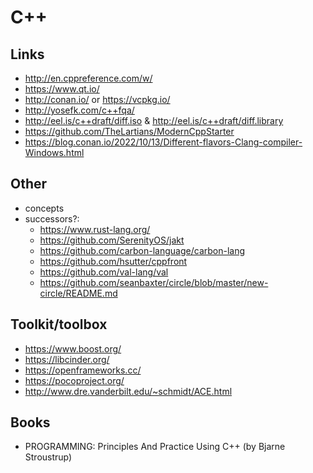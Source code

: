 C++
====


Links
-----

 * http://en.cppreference.com/w/
 * https://www.qt.io/
 * http://conan.io/ or https://vcpkg.io/
 * http://yosefk.com/c++fqa/
 * http://eel.is/c++draft/diff.iso & http://eel.is/c++draft/diff.library
 * https://github.com/TheLartians/ModernCppStarter
 * https://blog.conan.io/2022/10/13/Different-flavors-Clang-compiler-Windows.html
 
Other
-----

 * concepts
 * successors?:
   * https://www.rust-lang.org/
   * https://github.com/SerenityOS/jakt
   * https://github.com/carbon-language/carbon-lang
   * https://github.com/hsutter/cppfront
   * https://github.com/val-lang/val
   * https://github.com/seanbaxter/circle/blob/master/new-circle/README.md

Toolkit/toolbox
-----------

 * https://www.boost.org/
 * https://libcinder.org/
 * https://openframeworks.cc/
 * https://pocoproject.org/
 * http://www.dre.vanderbilt.edu/~schmidt/ACE.html
 
Books
-----

 * PROGRAMMING: Principles And Practice Using C++ (by Bjarne Stroustrup)
